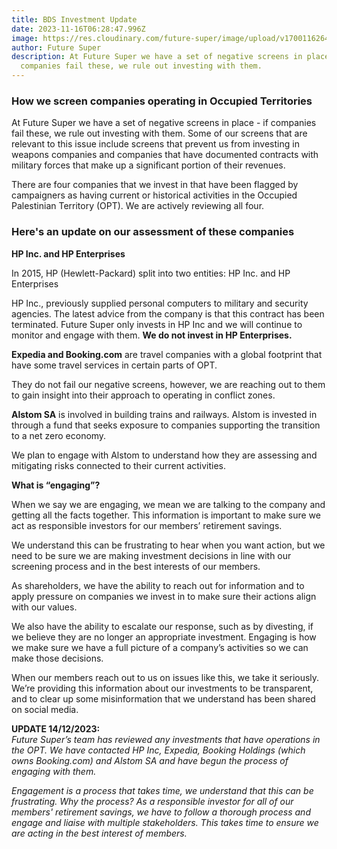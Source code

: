 ```yaml
---
title: BDS Investment Update
date: 2023-11-16T06:28:47.996Z
image: https://res.cloudinary.com/future-super/image/upload/v1700116264/markus-winkler-cxoR55-bels-unsplash.jpg
author: Future Super
description: At Future Super we have a set of negative screens in place - if
  companies fail these, we rule out investing with them.
---
```

### How we screen companies operating in Occupied Territories

At Future Super we have a set of negative screens in place - if companies fail these, we rule out investing with them. Some of our screens that are relevant to this issue include screens that prevent us from investing in weapons companies and companies that have documented contracts with military forces that make up a significant portion of their revenues. 

There are four companies that we invest in that have been flagged by campaigners as having current or historical activities in the Occupied Palestinian Territory (OPT). We are actively reviewing all four. 

### Here's an update on our assessment of these companies

**HP Inc. and HP Enterprises**

In 2015, HP (Hewlett-Packard) split into two entities: HP Inc. and HP Enterprises

HP Inc., previously supplied personal computers to military and security agencies. The latest advice from the company is that this contract has been terminated. Future Super only invests in HP Inc and we will continue to monitor and engage with them. **We do not invest in HP Enterprises.**

**Expedia and Booking.com** are travel companies with a global footprint that have some travel services in certain parts of OPT. 

They do not fail our negative screens, however, we are reaching out to them to gain insight into their approach to operating in conflict zones.

**Alstom SA** is involved in building trains and railways. Alstom is invested in through a fund that seeks exposure to companies supporting the transition to a net zero economy. 

We plan to engage with Alstom to understand how they are assessing and mitigating risks connected to their current activities.

**What is “engaging”?** 

When we say we are engaging, we mean we are talking to the company and getting all the facts together. This information is important to make sure we act as responsible investors for our members’ retirement savings. 

We understand this can be frustrating to hear when you want action, but we need to be sure we are making investment decisions in line with our screening process and in the best interests of our members. 

As shareholders, we have the ability to reach out for information and to apply pressure on companies we invest in to make sure their actions align with our values. 

We also have the ability to escalate our response, such as by divesting, if we believe they are no longer an appropriate investment. Engaging is how we make sure we have a full picture of a company’s activities so we can make those decisions.

When our members reach out to us on issues like this, we take it seriously. We’re providing this information about our investments to be transparent, and to clear up some misinformation that we understand has been shared on social media.

**UPDATE 14/12/2023:**\
*Future Super’s team has reviewed any investments that have operations in the OPT. We have contacted HP Inc, Expedia, Booking Holdings (which owns Booking.com) and Alstom SA and have begun the process of engaging with them.* 

*Engagement is a process that takes time, we understand that this can be frustrating. Why the process? As a responsible investor for all of our members' retirement savings, we have to follow a thorough process and engage and liaise with multiple stakeholders. This takes time to ensure we are acting in the best interest of members.*